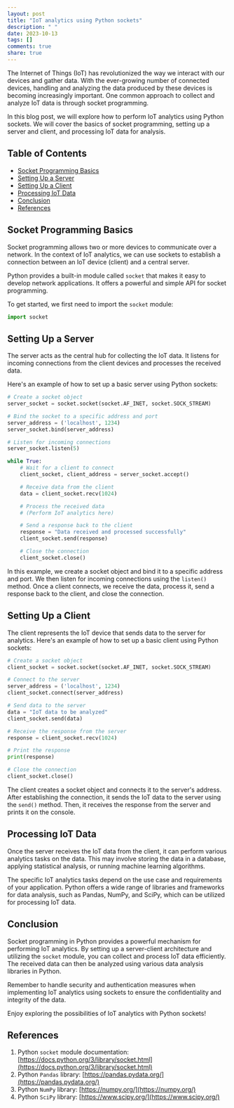 ```yaml
---
layout: post
title: "IoT analytics using Python sockets"
description: " "
date: 2023-10-13
tags: []
comments: true
share: true
---
```


The Internet of Things (IoT) has revolutionized the way we interact with our devices and gather data. With the ever-growing number of connected devices, handling and analyzing the data produced by these devices is becoming increasingly important. One common approach to collect and analyze IoT data is through socket programming.

In this blog post, we will explore how to perform IoT analytics using Python sockets. We will cover the basics of socket programming, setting up a server and client, and processing IoT data for analysis.

## Table of Contents
- [Socket Programming Basics](#socket-programming-basics)
- [Setting Up a Server](#setting-up-a-server)
- [Setting Up a Client](#setting-up-a-client)
- [Processing IoT Data](#processing-iot-data)
- [Conclusion](#conclusion)
- [References](#references)

## Socket Programming Basics

Socket programming allows two or more devices to communicate over a network. In the context of IoT analytics, we can use sockets to establish a connection between an IoT device (client) and a central server.

Python provides a built-in module called `socket` that makes it easy to develop network applications. It offers a powerful and simple API for socket programming.

To get started, we first need to import the `socket` module:

```python
import socket
```

## Setting Up a Server

The server acts as the central hub for collecting the IoT data. It listens for incoming connections from the client devices and processes the received data.

Here's an example of how to set up a basic server using Python sockets:

```python
# Create a socket object
server_socket = socket.socket(socket.AF_INET, socket.SOCK_STREAM)

# Bind the socket to a specific address and port
server_address = ('localhost', 1234)
server_socket.bind(server_address)

# Listen for incoming connections
server_socket.listen(5)

while True:
    # Wait for a client to connect
    client_socket, client_address = server_socket.accept()

    # Receive data from the client
    data = client_socket.recv(1024)

    # Process the received data
    # (Perform IoT analytics here)

    # Send a response back to the client
    response = "Data received and processed successfully"
    client_socket.send(response)

    # Close the connection
    client_socket.close()
```

In this example, we create a socket object and bind it to a specific address and port. We then listen for incoming connections using the `listen()` method. Once a client connects, we receive the data, process it, send a response back to the client, and close the connection.

## Setting Up a Client

The client represents the IoT device that sends data to the server for analytics. Here's an example of how to set up a basic client using Python sockets:

```python
# Create a socket object
client_socket = socket.socket(socket.AF_INET, socket.SOCK_STREAM)

# Connect to the server
server_address = ('localhost', 1234)
client_socket.connect(server_address)

# Send data to the server
data = "IoT data to be analyzed"
client_socket.send(data)

# Receive the response from the server
response = client_socket.recv(1024)

# Print the response
print(response)

# Close the connection
client_socket.close()
```

The client creates a socket object and connects it to the server's address. After establishing the connection, it sends the IoT data to the server using the `send()` method. Then, it receives the response from the server and prints it on the console.

## Processing IoT Data

Once the server receives the IoT data from the client, it can perform various analytics tasks on the data. This may involve storing the data in a database, applying statistical analysis, or running machine learning algorithms.

The specific IoT analytics tasks depend on the use case and requirements of your application. Python offers a wide range of libraries and frameworks for data analysis, such as Pandas, NumPy, and SciPy, which can be utilized for processing IoT data.

## Conclusion

Socket programming in Python provides a powerful mechanism for performing IoT analytics. By setting up a server-client architecture and utilizing the `socket` module, you can collect and process IoT data efficiently. The received data can then be analyzed using various data analysis libraries in Python.

Remember to handle security and authentication measures when implementing IoT analytics using sockets to ensure the confidentiality and integrity of the data.

Enjoy exploring the possibilities of IoT analytics with Python sockets!

## References

1. Python `socket` module documentation: [https://docs.python.org/3/library/socket.html](https://docs.python.org/3/library/socket.html)
2. Python `Pandas` library: [https://pandas.pydata.org/](https://pandas.pydata.org/)
3. Python `NumPy` library: [https://numpy.org/](https://numpy.org/)
4. Python `SciPy` library: [https://www.scipy.org/](https://www.scipy.org/)